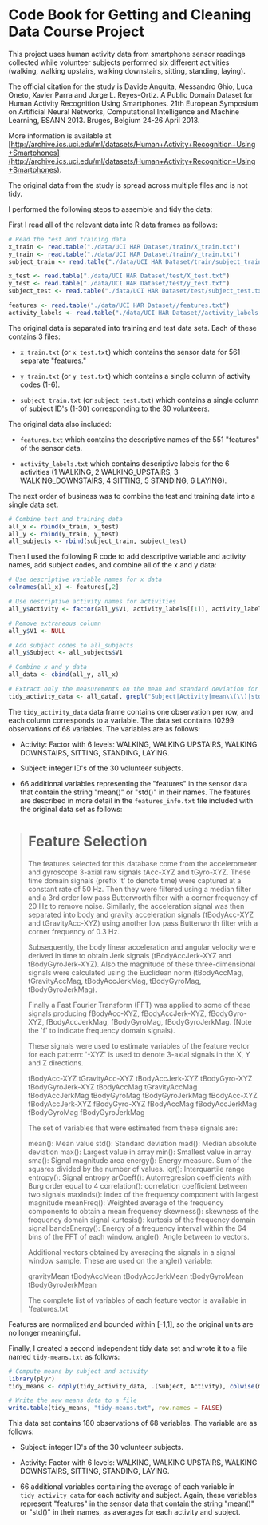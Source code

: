 # Code Book for Getting and Cleaning Data Course Project

This project uses human activity data from smartphone sensor readings collected while volunteer subjects performed six different activities (walking, walking upstairs, walking downstairs, sitting, standing, laying).

The official citation for the study is Davide Anguita, Alessandro Ghio, Luca Oneto, Xavier Parra and Jorge L. Reyes-Ortiz. A Public Domain Dataset for Human Activity Recognition Using Smartphones. 21th European Symposium on Artificial Neural Networks, Computational Intelligence and Machine Learning, ESANN 2013. Bruges, Belgium 24-26 April 2013.

More information is available at [http://archive.ics.uci.edu/ml/datasets/Human+Activity+Recognition+Using+Smartphones](http://archive.ics.uci.edu/ml/datasets/Human+Activity+Recognition+Using+Smartphones).

The original data from the study is spread across multiple files and is not tidy.

I performed the following steps to assemble and tidy the data:

First I read all of the relevant data into R data frames as follows:

```R
# Read the test and training data
x_train <- read.table("./data/UCI HAR Dataset/train/X_train.txt")
y_train <- read.table("./data/UCI HAR Dataset/train/y_train.txt")
subject_train <- read.table("./data/UCI HAR Dataset/train/subject_train.txt")

x_test <- read.table("./data/UCI HAR Dataset/test/X_test.txt")
y_test <- read.table("./data/UCI HAR Dataset/test/y_test.txt")
subject_test <- read.table("./data/UCI HAR Dataset/test/subject_test.txt")

features <- read.table("./data/UCI HAR Dataset//features.txt")
activity_labels <- read.table("./data/UCI HAR Dataset//activity_labels.txt")
```

The original data is separated into training and test data sets. Each of these contains 3 files:

* `x_train.txt` (or `x_test.txt`) which contains the sensor data for 561 separate "features."

* `y_train.txt` (or `y_test.txt`) which contains a single column of activity codes (1-6).

* `subject_train.txt` (or `subject_test.txt`) which contains a single column of subject ID's (1-30) corresponding to the 30 volunteers.

The original data also included:

* `features.txt` which contains the descriptive names of the 551 "features" of the sensor data.

* `activity_labels.txt` which contains descriptive labels for the 6 activities (1 WALKING, 2 WALKING_UPSTAIRS, 3 WALKING_DOWNSTAIRS, 4 SITTING, 5 STANDING, 6 LAYING).

The next order of business was to combine the test and training data into a single data set.

```R
# Combine test and training data
all_x <- rbind(x_train, x_test)
all_y <- rbind(y_train, y_test)
all_subjects <- rbind(subject_train, subject_test)
```

Then I used the following R code to add descriptive variable and activity names, add subject codes, and combine all of the x and y data:

```R
# Use descriptive variable names for x data
colnames(all_x) <- features[,2]

# Use descriptive activity names for activities
all_y$Activity <- factor(all_y$V1, activity_labels[[1]], activity_labels[[2]])

# Remove extraneous column
all_y$V1 <- NULL

# Add subject codes to all_subjects
all_y$Subject <- all_subjects$V1

# Combine x and y data
all_data <- cbind(all_y, all_x)

# Extract only the measurements on the mean and standard deviation for each measurement.
tidy_activity_data <- all_data[, grepl("Subject|Activity|mean\\(\\)|std\\(\\)", names(all_data))]
```

The `tidy_activity_data` data frame contains one observation per row, and each column corresponds to a variable. The data set contains 10299 observations of 68 variables. The variables are as follows:

* Activity: Factor with 6 levels: WALKING, WALKING UPSTAIRS, WALKING DOWNSTAIRS, SITTING, STANDING, LAYING.

* Subject: integer ID's of the 30 volunteer subjects.

* 66 additional variables representing the "features" in the sensor data that contain the string "mean()" or "std()" in their names. The features are described in more detail in the `features_info.txt` file included with the original data set as follows:

> Feature Selection
> =================
>
> The features selected for this database come from the accelerometer and gyroscope 3-axial raw signals tAcc-XYZ and tGyro-XYZ. These time domain signals (prefix 't' to denote time) were captured at a constant rate of 50 Hz. Then they were filtered using a median filter and a 3rd order low pass Butterworth filter with a corner frequency of 20 Hz to remove noise. Similarly, the acceleration signal was then separated into body and gravity acceleration signals (tBodyAcc-XYZ and tGravityAcc-XYZ) using another low pass Butterworth filter with a corner frequency of 0.3 Hz.
>
> Subsequently, the body linear acceleration and angular velocity were derived in time to obtain Jerk signals (tBodyAccJerk-XYZ and tBodyGyroJerk-XYZ). Also the magnitude of these three-dimensional signals were calculated using the Euclidean norm (tBodyAccMag, tGravityAccMag, tBodyAccJerkMag, tBodyGyroMag, tBodyGyroJerkMag).
>
> Finally a Fast Fourier Transform (FFT) was applied to some of these signals producing fBodyAcc-XYZ, fBodyAccJerk-XYZ, fBodyGyro-XYZ, fBodyAccJerkMag, fBodyGyroMag, fBodyGyroJerkMag. (Note the 'f' to indicate frequency domain signals).
>
> These signals were used to estimate variables of the feature vector for each pattern:
> '-XYZ' is used to denote 3-axial signals in the X, Y and Z directions.
>
> tBodyAcc-XYZ
> tGravityAcc-XYZ
> tBodyAccJerk-XYZ
> tBodyGyro-XYZ
> tBodyGyroJerk-XYZ
> tBodyAccMag
> tGravityAccMag
> tBodyAccJerkMag
> tBodyGyroMag
> tBodyGyroJerkMag
> fBodyAcc-XYZ
> fBodyAccJerk-XYZ
> fBodyGyro-XYZ
> fBodyAccMag
> fBodyAccJerkMag
> fBodyGyroMag
> fBodyGyroJerkMag
>
> The set of variables that were estimated from these signals are:
>
> mean(): Mean value
> std(): Standard deviation
> mad(): Median absolute deviation
> max(): Largest value in array
> min(): Smallest value in array
> sma(): Signal magnitude area
> energy(): Energy measure. Sum of the squares divided by the number of values.
> iqr(): Interquartile range
> entropy(): Signal entropy
> arCoeff(): Autorregresion coefficients with Burg order equal to 4
> correlation(): correlation coefficient between two signals
> maxInds(): index of the frequency component with largest magnitude
> meanFreq(): Weighted average of the frequency components to obtain a mean frequency
> skewness(): skewness of the frequency domain signal
> kurtosis(): kurtosis of the frequency domain signal
> bandsEnergy(): Energy of a frequency interval within the 64 bins of the FFT of each window.
> angle(): Angle between to vectors.
>
> Additional vectors obtained by averaging the signals in a signal window sample. These are used on the angle() variable:
>
> gravityMean
> tBodyAccMean
> tBodyAccJerkMean
> tBodyGyroMean
> tBodyGyroJerkMean
>
> The complete list of variables of each feature vector is available in 'features.txt'
>

Features are normalized and bounded within [-1,1], so the original units are no longer meaningful.

Finally, I created a second independent tidy data set and wrote it to a file named `tidy-means.txt` as follows:

```R
# Compute means by subject and activity
library(plyr)
tidy_means <- ddply(tidy_activity_data, .(Subject, Activity), colwise(mean))

# Write the new means data to a file
write.table(tidy_means, "tidy-means.txt", row.names = FALSE)
```

This data set contains 180 observations of 68 variables. The variable are as follows:

* Subject: integer ID's of the 30 volunteer subjects.

* Activity: Factor with 6 levels: WALKING, WALKING UPSTAIRS, WALKING DOWNSTAIRS, SITTING, STANDING, LAYING.

* 66 additional variables containing the average of each variable in `tidy_activity_data` for each activity and subject. Again, these variables represent "features" in the sensor data that contain the string "mean()" or "std()" in their names, as averages for each activity and subject.
